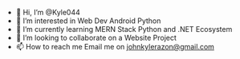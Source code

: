- 👋 Hi, I’m @Kyle044
- 👀 I’m interested in Web Dev Android Python
- 🌱 I’m currently learning MERN Stack Python and .NET Ecosystem
- 💞️ I’m looking to collaborate on a Website Project
- 📫 How to reach me Email me on johnkylerazon@gmail.com

<!---
Kyle044/Kyle044 is a ✨ special ✨ repository because its `README.md` (this file) appears on your GitHub profile.
You can click the Preview link to take a look at your changes.
--->
